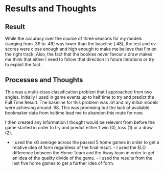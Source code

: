 # Results and Thoughts

## Result

While the accuracy over the course of three seasons for my models (ranging from .39 to .48) was lower than the baseline (.48), the test and cv scores were close enough and high enough to make me believe that I'm on the right track. Also, the fact that the bookies never favour a draw makes me think that either I need to follow that direction in future iterations or try to exploit the fact.

## Processes and Thoughts

This was a multi-class classification problem that I approached from two angles. Initially I used in game events up to half time to try and predict the Full Time Result. The baseline for this problem was .61 and my initial models were achieving around .68. This was promising but the lack of available bookmaker data from haltime lead me to abandon this route for now.

I then created any information I thought would be relevant from before the game started in order to try and predict either 1 win (0), loss (1) or a draw (2). 

- I used the xG average across the passed 5 home games in order to get a relative idea of form regardless of the final result. - I used the ELO difference between the Home Team and the Away team in order to get an idea of the quality divide of the game. - I used the results from the last five home games to get a further idea of form.



